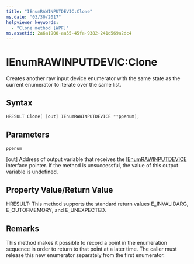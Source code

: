 ```yaml
---
title: "IEnumRAWINPUTDEVIC:Clone"
ms.date: "03/30/2017"
helpviewer_keywords: 
  - "Clone method [WPF]"
ms.assetid: 2a6a1900-aa55-45fa-9382-241d569a2dc4
---
```

# IEnumRAWINPUTDEVIC:Clone
Creates another raw input device enumerator with the same state as the current enumerator to iterate over the same list.  
  
## Syntax  
  
```cpp  
HRESULT Clone( [out] IEnumRAWINPUTDEVICE **ppenum);  
```  
  
## Parameters  
 `ppenum`  
  
 [out] Address of output variable that receives the [IEnumRAWINPUTDEVICE](ienumrawinputdevice.md) interface pointer. If the method is unsuccessful, the value of this output variable is undefined.  
  
## Property Value/Return Value  
 HRESULT: This method supports the standard return values E_INVALIDARG, E_OUTOFMEMORY, and E_UNEXPECTED.  
  
## Remarks  
 This method makes it possible to record a point in the enumeration sequence in order to return to that point at a later time. The caller must release this new enumerator separately from the first enumerator.
